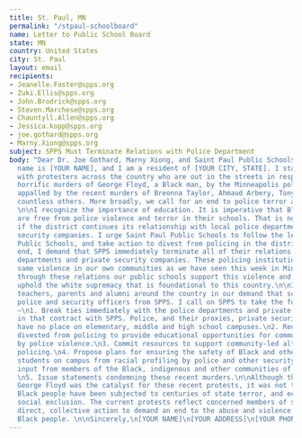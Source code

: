 ```yaml
---
title: St. Paul, MN
permalink: "/stpaul-schoolboard"
name: Letter to Public School Board
state: MN
country: United States
city: St. Paul
layout: email
recipients:
- Jeanelle.Foster@spps.org
- Zuki.Ellis@spps.org
- John.Brodrick@spps.org
- Steven.Marchese@spps.org
- Chauntyll.Allen@spps.org
- Jessica.kopp@spps.org
- joe.gothard@spps.org
- Marny.Xiong@spps.org
subject: SPPS Must Terminate Relations with Police Department
body: "Dear Dr. Joe Gothard, Marny Xiong, and Saint Paul Public Schools Board Members,\n\nMy
  name is [YOUR NAME], and I am a resident of [YOUR CITY, STATE]. I stand in solidarity
  with protesters across the country who are out in the streets in response to the
  horrific murders of George Floyd, a Black man, by the Minneapolis police, and are
  appalled by the recent murders of Breonna Taylor, Ahmaud Arbery, Tony McDade and
  countless others. More broadly, we call for an end to police terror and anti-Blackness.
  \n\nI recognize the importance of education. It is imperative that Black students
  are free from police violence and terror in their schools. That is not possible
  if the district continues its relationship with local police departments and private
  security companies. I urge Saint Paul Public Schools to follow the lead of Minneapolis
  Public Schools, and take action to divest from policing in the district.\n\nTo that
  end, I demand that SPPS immediately terminate all of their relations with police
  departments and private security companies. These policing institutions enact the
  same violence in our own communities as we have seen this week in Minneapolis, and
  through these relations our public schools support this violence and continue to
  uphold the white supremacy that is foundational to this country.\n\nI join students,
  teachers, parents and alumni around the country in our demand that schools remove
  police and security officers from SPPS. I call on SPPS to take the following actions
  –\n1. Break ties immediately with the police departments and private security companies
  in that contract with SPPS. Police, and their proxies, private security companies,
  have no place on elementary, middle and high school campuses.\n2. Redirect funds
  divested from policing to provide educational opportunities for communities impacted
  by police violence.\n3. Commit resources to support community-led alternatives to
  policing.\n4. Propose plans for ensuring the safety of Black and other marginalized
  students on campus from racial profiling by police and other security forces with
  input from members of the Black, indigenous and other communities of color themselves.
  \n5. Issue statements condemning these recent murders.\n\nAlthough the murder of
  George Floyd was the catalyst for these recent protests, it was not the sole cause.
  Black people have been subjected to centuries of state terror, and economic and
  social exclusion. The current protests reflect concerned members of society taking
  direct, collective action to demand an end to the abuse and violence directed against
  Black people. \n\nSincerely,\n[YOUR NAME]\n[YOUR ADDRESS]\n[YOUR PHONE NUMBER]\n"
---
```


